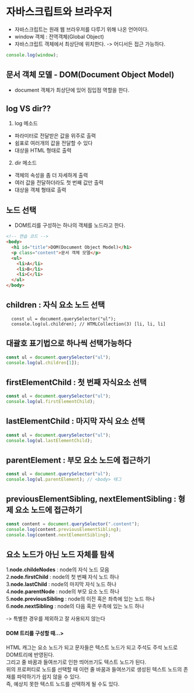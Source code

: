 # 자바스크립트와 브라우저

- 자바스크립트는 원래 웹 브라우저를 다루기 위해 나온 언어이다.
- window 객체 : 전역객체(Global Object)
- 자바스크립트 객체에서 최상단에 위치한다.
  -> 어디서든 접근 가능하다.

```javascript
console.log(window);
```

## 문서 객체 모델 - DOM(Document Object Model)

- document 객체가 최상단에 있어 짐입점 역할을 한다.

## log VS dir??

1. log 메소드

- 파라미터로 전달받은 값을 위주로 출력
- 쉼표로 여러개의 값을 전달할 수 있다
- 대상을 HTML 형태로 출력

2. dir 메소드

- 객체의 속성을 좀 더 자세하게 출력
- 여러 값을 전달하더라도 첫 번째 값만 출력
- 대상을 객체 형태로 출력

## 노드 선택

- DOM트리를 구성하는 하나의 객체를 노드라고 한다.

```html
<!-- 연습 코드 -->
<body>
  <h1 id="title">DOM(Document Object Model)</h1>
  <p class="content">문서 객체 모델</p>
  <ul>
    <li>A</li>
    <li>B</li>
    <li>C</li>
  </ul>
</body>
```

## children : 자식 요소 노드 선택

```javscript
  const ul = document.querySelector("ul");
  console.log(ul.children); // HTMLCollection(3) [li, li, li]
```

## 대괄호 표기법으로 하나씩 선택가능하다

```javascript
const ul = document.querySelector("ul");
console.log(ul.children[1]);
```

## firstElementChild : 첫 번째 자식요소 선택

```javascript
const ul = document.querySelector("ul");
console.log(ul.firstElementChild);
```

## lastElementChild : 마지막 자식 요소 선택

```javascript
const ul = document.querySelector("ul");
console.log(ul.lastElementChild);
```

## parentElement : 부모 요소 노드에 접근하기

```javascript
const ul = document.querySelector("ul");
console.log(ul.parentElement); // <body> 태그
```

## previousElementSibling, nextElementSibling : 형제 요소 노드에 접근하기

```javascript
const content = document.querySelector(".content");
console.log(content.previousElementSibling);
console.log(content.nextElementSibling);
```
## 요소 노드가 아닌 노드 자체를 탐색
1.<b>node.childeNodes</b> : node의 자식 노드 모음  
2.<b>node.firstChild</b> : node의 첫 번째 자식 노드 하나  
3.<b>node.lastChild</b> : node의 마지막 자식 노드 하나  
4.<b>node.parentNode</b> : node의 부모 요소 노드 하나  
5.<b>node.previousSibling</b> : node의 이전 혹은 좌측에 있는 노드 하나  
6.<b>node.nextSibling</b> : node의 다음 혹은 우측에 있는 노드 하나  
  
-> 특별한 경우를 제외하고 잘 사용되지 않는다  
  
#### DOM 트리를 구성할 때...> 
HTML 캐그는 요소 노드가 되고 문자들은 텍스트 노드가 되고 주석도 주석 노드로 DOM트리에 반영된다.  
그리고 줄 바꿈과 들여쓰기로 인한 띄어쓰기도 텍스트 노드가 된다.  
위의 프로퍼티로 노드를 선택할 때 이런 줄 바꿈과 들여쓰기로 생성된 텍스트 노드의 존재를 파악하기가 쉽지 않을 수 있다.  
즉, 예상치 못한 텍스트 노드를 선택하게 될 수도 있다.  
